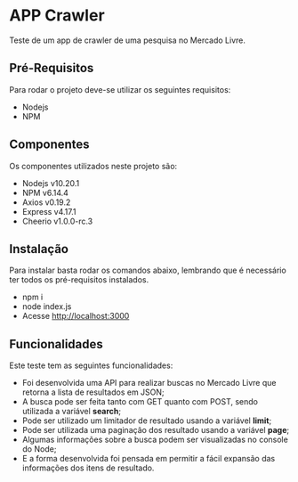 # APP Crawler

Teste de um app de crawler de uma pesquisa no Mercado Livre.

## Pré-Requisitos

Para rodar o projeto deve-se utilizar os seguintes requisitos:
- Nodejs 
- NPM

## Componentes

Os componentes utilizados neste projeto são:
- Nodejs v10.20.1
- NPM v6.14.4
- Axios v0.19.2
- Express v4.17.1
- Cheerio v1.0.0-rc.3


## Instalação

Para instalar basta rodar os comandos abaixo, lembrando que é necessário ter todos os pré-requisitos instalados.
- npm i
- node index.js
- Acesse [http://localhost:3000](http://localhost:3000)

## Funcionalidades

Este teste tem as seguintes funcionalidades:
- Foi desenvolvida uma API para realizar buscas no Mercado Livre que retorna a lista de resultados em JSON;
- A busca pode ser feita tanto com GET quanto com POST, sendo utilizada a variável **search**;
- Pode ser utilizado um limitador de resultado usando a variável **limit**;
- Pode ser utilizada uma paginação dos resultado usando a variável **page**;
- Algumas informações sobre a busca podem ser visualizadas no console do Node;
- E a forma desenvolvida foi pensada em permitir a fácil expansão das informações dos itens de resultado.